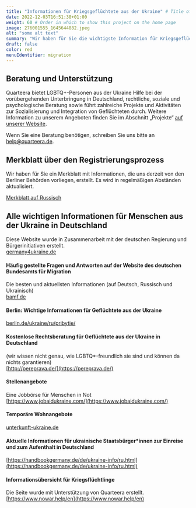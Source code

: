 ```yaml
---
title: "Informationen für Kriegsgeflüchtete aus der Ukraine" # Title of your project
date: 2022-12-03T16:51:38+01:00
weight: 60 # Order in which to show this project on the home page
image: 276001555_1645644882.jpeg
alt: "some alt text"
summary: "Wir haben für Sie die wichtigste Information für Kriegsgeflüchtete aus der Ukraine"
draft: false
color: red
menuIdentifier: migration
---
```

## Beratung und Unterstützung 

Quarteera bietet LGBTQ+-Personen aus der Ukraine Hilfe bei der vorübergehenden Unterbringung in Deutschland, rechtliche, soziale und psychologische Beratung sowie führt zahlreiche Projekte und Aktivitäten zur Sozialisierung und Integration von Geflüchteten durch. Weitere Information zu unserem Angeboten finden Sie im Abschnitt „Projekte“ [auf unserer Website](/de/projects/help_ukraine/).

Wenn Sie eine Beratung benötigen, schreiben Sie uns bitte an [help@quarteera.de](mailto:help@quarteera.de).


## Merkblatt über den Registrierungsprozess
Wir haben für Sie ein Merkblatt mit Informationen, die uns derzeit von den Berliner Behörden vorliegen, erstellt. Es wird in regelmäßigen Abständen aktualisiert.

[Merkblatt auf Russisch](https://quarteera.de/files/registration_info_ukraine.pdf)

## Alle wichtigen Informationen für Menschen aus der Ukraine in Deutschland
Diese Website wurde in Zusammenarbeit mit der deutschen Regierung und Bürgerinitiativen erstellt. \
[germany4ukraine.de](https://www.germany4ukraine.de/)

#### Häufig gestellte Fragen und Antworten auf der Website des deutschen Bundesamts für Migration
Die besten und aktuellsten Informationen (auf Deutsch, Russisch und Ukrainisch) \
[bamf.de](https://www.bamf.de/DE/Themen/AsylFluechtlingsschutz/ResettlementRelocation/InformationenEinreiseUkraine/informationen-einreise-ukraine-node.html)

#### Berlin: Wichtige Informationen für Geflüchtete aus der Ukraine
[berlin.de/ukraine/ru/pribytie/](https://www.berlin.de/ukraine/ru/pribytie/)

#### Kostenlose Rechtsberatung für Geflüchtete aus der Ukraine in Deutschland
(wir wissen nicht genau, wie LGBTQ*-freundlich sie sind und können da nichts garantieren) \
[http://pereprava.de/](https://pereprava.de/)

#### Stellenangebote
Eine Jobbörse für Menschen in Not \
[https://www.jobaidukraine.com/](https://www.jobaidukraine.com/)

#### Temporäre Wohnangebote
[unterkunft-ukraine.de](https://unterkunft-ukraine.de/)

#### Aktuelle Informationen für ukrainische Staatsbürger*innen zur Einreise und zum Aufenthalt in Deutschland
[https://handbookgermany.de/de/ukraine-info/ru.html](https://handbookgermany.de/de/ukraine-info/ru.html)

#### Informationsübersicht für Kriegsflüchtlinge
Die Seite wurde mit Unterstützung von Quarteera erstellt. \
[https://www.nowar.help/en](https://www.nowar.help/en)
